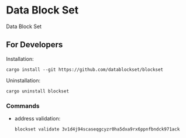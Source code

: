 # Data Block Set

Data Block Set

## For Developers

Installation:

```
cargo install --git https://github.com/datablockset/blockset
```

Uninstallation:

```
cargo uninstall blockset
```

### Commands

- address validation:
  ```
  blockset validate 3v1d4j94scaseqgcyzr0ha5dxa9rx6ppnfbndck971ack
  ```
